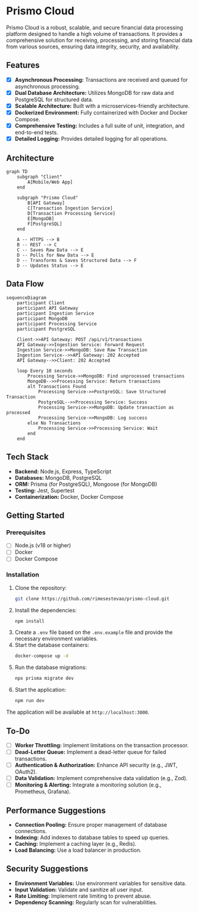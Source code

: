 # Prismo Cloud

Prismo Cloud is a robust, scalable, and secure financial data processing platform designed to handle a high volume of transactions. It provides a comprehensive solution for receiving, processing, and storing financial data from various sources, ensuring data integrity, security, and availability.

## Features

- [x] **Asynchronous Processing:** Transactions are received and queued for asynchronous processing.
- [x] **Dual Database Architecture:** Utilizes MongoDB for raw data and PostgreSQL for structured data.
- [x] **Scalable Architecture:** Built with a microservices-friendly architecture.
- [x] **Dockerized Environment:** Fully containerized with Docker and Docker Compose.
- [x] **Comprehensive Testing:** Includes a full suite of unit, integration, and end-to-end tests.
- [x] **Detailed Logging:** Provides detailed logging for all operations.

## Architecture

```mermaid
graph TD
    subgraph "Client"
        A[Mobile/Web App]
    end

    subgraph "Prismo Cloud"
        B[API Gateway]
        C[Transaction Ingestion Service]
        D[Transaction Processing Service]
        E[MongoDB]
        F[PostgreSQL]
    end

    A -- HTTPS --> B
    B -- REST --> C
    C -- Saves Raw Data --> E
    D -- Polls for New Data --> E
    D -- Transforms & Saves Structured Data --> F
    D -- Updates Status --> E
```

## Data Flow

```mermaid
sequenceDiagram
    participant Client
    participant API Gateway
    participant Ingestion Service
    participant MongoDB
    participant Processing Service
    participant PostgreSQL

    Client->>API Gateway: POST /api/v1/transactions
    API Gateway->>Ingestion Service: Forward Request
    Ingestion Service->>MongoDB: Save Raw Transaction
    Ingestion Service-->>API Gateway: 202 Accepted
    API Gateway-->>Client: 202 Accepted

    loop Every 10 seconds
        Processing Service->>MongoDB: Find unprocessed transactions
        MongoDB-->>Processing Service: Return transactions
        alt Transactions Found
            Processing Service->>PostgreSQL: Save Structured Transaction
            PostgreSQL-->>Processing Service: Success
            Processing Service->>MongoDB: Update transaction as processed
            Processing Service->>MongoDB: Log success
        else No Transactions
            Processing Service->>Processing Service: Wait
        end
    end
```

## Tech Stack

- **Backend:** Node.js, Express, TypeScript
- **Databases:** MongoDB, PostgreSQL
- **ORM:** Prisma (for PostgreSQL), Mongoose (for MongoDB)
- **Testing:** Jest, Supertest
- **Containerization:** Docker, Docker Compose

## Getting Started

### Prerequisites

- [ ] Node.js (v18 or higher)
- [ ] Docker
- [ ] Docker Compose

### Installation

1.  Clone the repository:
    ```bash
    git clone https://github.com/rimesestevao/prismo-cloud.git
    ```
2.  Install the dependencies:
    ```bash
    npm install
    ```
3.  Create a `.env` file based on the `.env.example` file and provide the necessary environment variables.
4.  Start the database containers:
    ```bash
    docker-compose up -d
    ```
5.  Run the database migrations:
    ```bash
    npx prisma migrate dev
    ```
6.  Start the application:
    ```bash
    npm run dev
    ```

The application will be available at `http://localhost:3000`.

## To-Do

- [ ] **Worker Throttling:** Implement limitations on the transaction processor.
- [ ] **Dead-Letter Queue:** Implement a dead-letter queue for failed transactions.
- [ ] **Authentication & Authorization:** Enhance API security (e.g., JWT, OAuth2).
- [ ] **Data Validation:** Implement comprehensive data validation (e.g., Zod).
- [ ] **Monitoring & Alerting:** Integrate a monitoring solution (e.g., Prometheus, Grafana).

## Performance Suggestions

- **Connection Pooling:** Ensure proper management of database connections.
- **Indexing:** Add indexes to database tables to speed up queries.
- **Caching:** Implement a caching layer (e.g., Redis).
- **Load Balancing:** Use a load balancer in production.

## Security Suggestions

- **Environment Variables:** Use environment variables for sensitive data.
- **Input Validation:** Validate and sanitize all user input.
- **Rate Limiting:** Implement rate limiting to prevent abuse.
- **Dependency Scanning:** Regularly scan for vulnerabilities.

